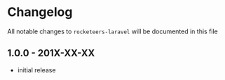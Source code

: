 # Changelog

All notable changes to `rocketeers-laravel` will be documented in this file

## 1.0.0 - 201X-XX-XX

- initial release
